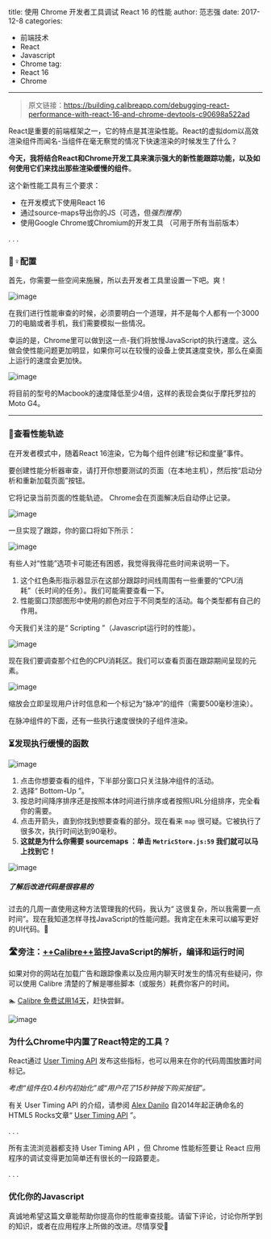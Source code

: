 title:  使用 Chrome 开发者工具调试 React 16 的性能
author:  范志强
date:  2017-12-8
categories:
- 前端技术
- React
- Javascript
- Chrome
tag:
- React 16 
- Chrome
---

>原文链接：https://building.calibreapp.com/debugging-react-performance-with-react-16-and-chrome-devtools-c90698a522ad

React是重要的前端框架之一，它的特点是其渲染性能。React的虚拟dom以高效渲染组件而闻名-当组件在毫无察觉的情况下快速渲染的时候发生了什么？

**今天，我将结合React和Chrome开发工具来演示强大的新性能跟踪功能，以及如何使用它们来找出那些渲染缓慢的组件**。

这个新性能工具有三个要求：

- 在开发模式下使用React 16
- 通过source-maps导出你的JS（可选，但*强烈推荐*）
- 使用Google Chrome或Chromium的开发工具 （可用于所有当前版本）

.   .   .

### 👷♀配置

首先，你需要一些空间来施展，所以去开发者工具里设置一下吧。爽！

![image](https://cdn-images-1.medium.com/max/1600/1*-vtAWWryE6dtsPXkuOU7xQ.gif)

在我们进行性能审查的时候，必须要明白一个道理，并不是每个人都有一个3000刀的电脑或者手机，我们需要模拟一些情况。

幸运的是，Chrome里可以做到这一点-我们将放慢JavaScript的执行速度。这么做会使性能问题更加明显，如果你可以在较慢的设备上使其速度变快，那么在桌面上运行的速度会更加快。

![image](https://cdn-images-1.medium.com/max/1600/1*aL8cq4bJxsH4RcTFblGfBg.gif)

将目前的型号的Macbook的速度降低至少4倍，这样的表现会类似于摩托罗拉的Moto G4。

---

### 🔬查看性能轨迹

在开发者模式中，随着React 16渲染，它为每个组件创建“标记和度量”事件。

要创建性能分析器审查，请打开你想要测试的页面（在本地主机），然后按“启动分析和重新加载页面”按钮。

它将记录当前页面的性能轨迹。 Chrome会在页面解决后自动停止记录。

![image](https://cdn-images-1.medium.com/max/1600/1*KXQKkbo8Ujfd8JcRDK9RAA.gif)

一旦实现了跟踪，你的窗口将如下所示：

![image](https://cdn-images-1.medium.com/max/2000/1*JH7OdBXRtDjxLUqGT3b51A.png)

有些人对“性能”选项卡可能还有困惑，我觉得我得花些时间来说明一下。

1. 这个红色条形指示器显示在这部分跟踪时间线周围有一些重要的“CPU消耗”（长时间的任务）。我们可能需要查看一下。
2. 性能窗口顶部图形中使用的颜色对应于不同类型的活动。每个类型都有自己的作用。

今天我们关注的是“ Scripting ”（Javascript运行时的性能）。

![image](https://cdn-images-1.medium.com/max/2000/1*CsggR2GWwz_E7P68sYGJJA.gif)

现在我们要调查那个红色的CPU消耗区。我们可以查看页面在跟踪期间呈现的元素。

![image](https://cdn-images-1.medium.com/max/2000/1*CsggR2GWwz_E7P68sYGJJA.gif)

缩放会立即呈现用户计时信息和一个标记为“脉冲”的组件（需要500毫秒渲染）。

在脉冲组件的下面，还有一些执行速度很快的子组件渲染。

### ⏳发现执行缓慢的函数

![image](https://cdn-images-1.medium.com/max/2000/1*q5jXMcIIefR9e_Vhc-kXRQ.png)

1. 点击你想要查看的组件，下半部分窗口只关注脉冲组件的活动。
2. 选择“ Bottom-Up ”。
3. 按总时间降序排序还是按照本体时间进行排序或者按照URL分组排序，完全看你的需要。
4. 点击开箭头，直到你找到想要查看的部分。现在看来 `map` 很可疑。它被执行了很多次，执行时间达到90毫秒。
5. **这就是为什么你需要 sourcemaps ：单击 `MetricStore.js:59` 我们就可以马上找到它！**

![image](https://cdn-images-1.medium.com/max/1600/1*X-Wkg_xcIr3cJEDMFhav6A.png)

##### 了解后改进代码是很容易的

过去的几周一直使用这种方法管理我的代码，我认为“ 这很复杂，所以我需要一点时间”。现在我知道怎样寻找JavaScript的性能问题。我肯定在未来可以编写更好的UI代码。🙈

### 🛣旁注：[++Calibre++](https://calibreapp.com/)监控JavaScript的解析，编译和运行时间

如果对你的网站在加载广告和跟踪像素以及应用内聊天时发生的情况有些疑问，你可以使用 Calibre 清楚的了解是哪些脚本（或服务）耗费你客户的时间。

🏊 [Calibre 免费试用14天](https://calibreapp.com/)，赶快尝鲜。

![image](https://cdn-images-1.medium.com/max/1600/1*Z7RFbdAMiWJwDNXDW6UAPA.png)

### 为什么Chrome中内置了React特定的工具？

React通过 [User Timing API](https://developer.mozilla.org/en-US/docs/Web/API/User_Timing_API) 发布这些指标，也可以用来在你的代码周围放置时间标记。

*考虑“组件在0.4秒内初始化”或“用户花了15秒钟按下购买按钮”。*

有关 User Timing API 的介绍，请参阅 [Alex Danilo](https://twitter.com/alexanderdanilo) 自2014年起正确命名的HTML5 Rocks文章“ [User Timing API](https://developer.mozilla.org/en-US/docs/Web/API/User_Timing_API) ”。

.   .   .

所有主流浏览器都支持 User Timing API ，但 Chrome 性能标签要让 React 应用程序的调试变得更加简单还有很长的一段路要走。

.   .   .

### 优化你的Javascript

真诚地希望这篇文章能帮助你提高你的性能审查技能。请留下评论，讨论你所学到的知识，或者在应用程序上所做的改进。尽情享受🙋
